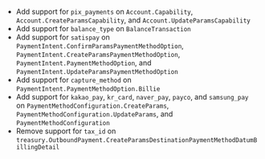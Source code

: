 * Add support for `pix_payments` on `Account.Capability`, `Account.CreateParamsCapability`, and `Account.UpdateParamsCapability`
* Add support for `balance_type` on `BalanceTransaction`
* Add support for `satispay` on `PaymentIntent.ConfirmParamsPaymentMethodOption`, `PaymentIntent.CreateParamsPaymentMethodOption`, `PaymentIntent.PaymentMethodOption`, and `PaymentIntent.UpdateParamsPaymentMethodOption`
* Add support for `capture_method` on `PaymentIntent.PaymentMethodOption.Billie`
* Add support for `kakao_pay`, `kr_card`, `naver_pay`, `payco`, and `samsung_pay` on `PaymentMethodConfiguration.CreateParams`, `PaymentMethodConfiguration.UpdateParams`, and `PaymentMethodConfiguration`
* Remove support for `tax_id` on `treasury.OutboundPayment.CreateParamsDestinationPaymentMethodDatumBillingDetail`